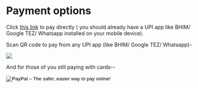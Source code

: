 ---
---
# Payment options

<div id="mobile">
  <p>Click <a href="upi://pay?pa=samuel.cherukuri@icici&pn=Samuel%20Manoj%20Ch">this link</a> to pay directly ( you should already have a UPI app like BHIM/ Google TEZ/ Whatsapp installed on your mobile device).</p> </div>

<div id="web"><p>Scan QR code to pay from any UPI app (like BHIM/ Google TEZ/ Whatsapp)-

<img src= "https://drive.google.com/uc?id=18BBMEjLRE4oPLORlc51o9oepmsvpFskb"></p></div>

And for those of you still paying with cards--

<form action="https://www.paypal.com/cgi-bin/webscr" method="post" target="_top">
<input type="hidden" name="cmd" value="_s-xclick">
<input type="hidden" name="hosted_button_id" value="5YNGF879W6MUA">
<input type="image" src="https://www.paypalobjects.com/en_GB/i/btn/btn_paynowCC_LG.gif" border="0" name="submit" alt="PayPal – The safer, easier way to pay online!">
<img alt="" border="0" src="https://www.paypalobjects.com/en_GB/i/scr/pixel.gif" width="1" height="1">
</form>
<script>
function mobi() {
  if( navigator.userAgent.match(/Android/i)
 || navigator.userAgent.match(/webOS/i)
 || navigator.userAgent.match(/iPhone/i)
 || navigator.userAgent.match(/iPad/i)
 || navigator.userAgent.match(/iPod/i)
 || navigator.userAgent.match(/BlackBerry/i)
 || navigator.userAgent.match(/Windows Phone/i)
 ){
    return true;
  }
 else {
    return false;
  }
  };
  window.onload = mobi;
  </script>
